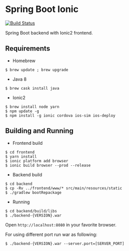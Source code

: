 Spring Boot Ionic
=================

[![Build Status](https://travis-ci.org/okode/spring-boot-ionic.svg?branch=develop)](https://travis-ci.org/okode/spring-boot-ionic)

Spring Boot backend with Ionic2 frontend.

Requirements
------------

* Homebrew

```
$ brew update ; brew upgrade
```

* Java 8

```
$ brew cask install java
```

* Ionic2

```
$ brew install node yarn
$ npm update -g
$ npm install -g ionic cordova ios-sim ios-deploy
```

Building and Running
--------------------

* Frontend build

```
$ cd frontend
$ yarn install
$ ionic platform add browser
$ ionic build browser --prod --release
```

* Backend build

```
$ cd backend
$ cp -Rv ../frontend/www/* src/main/resources/static
$ ./gradlew bootRepackage
```

* Running

```
$ cd backend/build/libs
$ ./backend-{VERSION}.war
```

Open `http://localhost:8080` in your favorite browser.

For using different port run war as following:

```
$ ./backend-{VERSION}.war --server.port=[SERVER_PORT]
```

